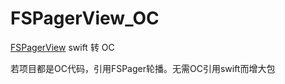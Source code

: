 # FSPagerView_OC

[FSPagerView](https://github.com/WenchaoD/FSPagerView) swift 转 OC

若项目都是OC代码，引用FSPager轮播。无需OC引用swift而增大包
